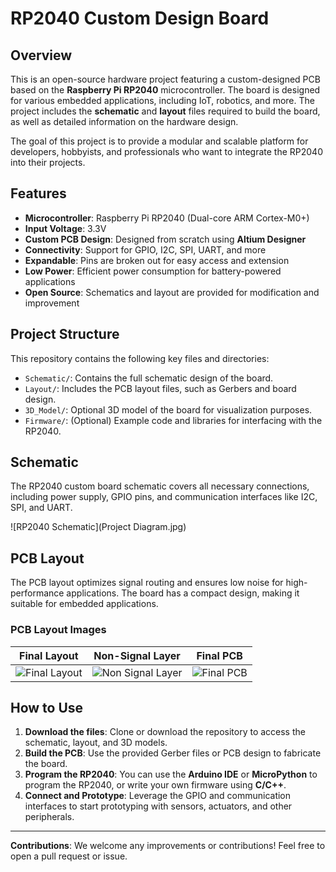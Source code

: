 # RP2040 Custom Design Board

## Overview
This is an open-source hardware project featuring a custom-designed PCB based on the **Raspberry Pi RP2040** microcontroller. The board is designed for various embedded applications, including IoT, robotics, and more. The project includes the **schematic** and **layout** files required to build the board, as well as detailed information on the hardware design.

The goal of this project is to provide a modular and scalable platform for developers, hobbyists, and professionals who want to integrate the RP2040 into their projects.

## Features
- **Microcontroller**: Raspberry Pi RP2040 (Dual-core ARM Cortex-M0+)
- **Input Voltage**: 3.3V
- **Custom PCB Design**: Designed from scratch using **Altium Designer**
- **Connectivity**: Support for GPIO, I2C, SPI, UART, and more
- **Expandable**: Pins are broken out for easy access and extension
- **Low Power**: Efficient power consumption for battery-powered applications
- **Open Source**: Schematics and layout are provided for modification and improvement

## Project Structure
This repository contains the following key files and directories:
- `Schematic/`: Contains the full schematic design of the board.
- `Layout/`: Includes the PCB layout files, such as Gerbers and board design.
- `3D_Model/`: Optional 3D model of the board for visualization purposes.
- `Firmware/`: (Optional) Example code and libraries for interfacing with the RP2040.

## Schematic
The RP2040 custom board schematic covers all necessary connections, including power supply, GPIO pins, and communication interfaces like I2C, SPI, and UART.

![RP2040 Schematic](Project Diagram.jpg)

## PCB Layout
The PCB layout optimizes signal routing and ensures low noise for high-performance applications. The board has a compact design, making it suitable for embedded applications.

### PCB Layout Images

| Final Layout | Non-Signal Layer | Final PCB |
|--------------|------------------|-----------|
| ![Final Layout](images/Final_Layout.jpg) | ![Non Signal Layer](images/Non_Signal_Layer.jpg) | ![Final PCB](images/Final_PCB.jpg) |

## How to Use
1. **Download the files**: Clone or download the repository to access the schematic, layout, and 3D models.
2. **Build the PCB**: Use the provided Gerber files or PCB design to fabricate the board.
3. **Program the RP2040**: You can use the **Arduino IDE** or **MicroPython** to program the RP2040, or write your own firmware using **C/C++**.
4. **Connect and Prototype**: Leverage the GPIO and communication interfaces to start prototyping with sensors, actuators, and other peripherals.

---

**Contributions**: We welcome any improvements or contributions! Feel free to open a pull request or issue.

